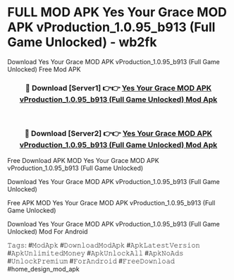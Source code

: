 # FULL MOD APK Yes Your Grace MOD APK vProduction_1.0.95_b913 (Full Game Unlocked) - wb2fk
Download Yes Your Grace MOD APK vProduction_1.0.95_b913 (Full Game Unlocked) Free Mod APK

<div align="center">
<h3>🔴 Download [Server1] 👉👉 <a href="https://apk-comot.site?title=Yes_Your_Grace_MOD_APK_vProduction_1.0.95_b913_(Full_Game_Unlocked)">Yes Your Grace MOD APK vProduction_1.0.95_b913 (Full Game Unlocked) Mod Apk</a></h3><br>

<h3>🔴 Download [Server2] 👉👉 <a href="https://apk-comot.site?title=Yes_Your_Grace_MOD_APK_vProduction_1.0.95_b913_(Full_Game_Unlocked)">Yes Your Grace MOD APK vProduction_1.0.95_b913 (Full Game Unlocked) Mod Apk</a></h3>
</div>


Free Download APK MOD Yes Your Grace MOD APK vProduction_1.0.95_b913 (Full Game Unlocked)

Download Yes Your Grace MOD APK vProduction_1.0.95_b913 (Full Game Unlocked) 

Free APK MOD Yes Your Grace MOD APK vProduction_1.0.95_b913 (Full Game Unlocked) 

Download Yes Your Grace MOD APK vProduction_1.0.95_b913 (Full Game Unlocked) Mod For Android

𝚃𝚊𝚐𝚜: #𝙼𝚘𝚍𝙰𝚙𝚔 #𝙳𝚘𝚠𝚗𝚕𝚘𝚊𝚍𝙼𝚘𝚍𝙰𝚙𝚔 #𝙰𝚙𝚔𝙻𝚊𝚝𝚎𝚜𝚝𝚅𝚎𝚛𝚜𝚒𝚘𝚗 #𝙰𝚙𝚔𝚄𝚗𝚕𝚒𝚖𝚒𝚝𝚎𝚍𝙼𝚘𝚗𝚎𝚢 #𝙰𝚙𝚔𝚄𝚗𝚕𝚘𝚌𝚔𝙰𝚕𝚕 #𝙰𝚙𝚔𝙽𝚘𝙰𝚍𝚜 #𝚄𝚗𝚕𝚘𝚌𝚔𝙿𝚛𝚎𝚖𝚒𝚞𝚖 #𝙵𝚘𝚛𝙰𝚗𝚍𝚛𝚘𝚒𝚍 #𝙵𝚛𝚎𝚎𝙳𝚘𝚠𝚗𝚕𝚘𝚊𝚍 #home_design_mod_apk